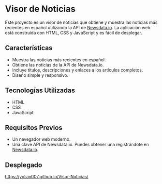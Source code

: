 # Visor de Noticias

Este proyecto es un visor de noticias que obtiene y muestra las noticias más recientes en español utilizando la API de [Newsdata.io](https://newsdata.io/). La aplicación web está construida con HTML, CSS y JavaScript y es fácil de desplegar.

## Características

- Muestra las noticias más recientes en español.
- Obtiene las noticias de la API de Newsdata.io.
- Incluye títulos, descripciones y enlaces a los artículos completos.
- Diseño simple y responsivo.

## Tecnologías Utilizadas

- HTML
- CSS
- JavaScript

## Requisitos Previos

- Un navegador web moderno.
- Una clave API de Newsdata.io. Puedes obtener una registrándote en [Newsdata.io](https://newsdata.io/).

## Desplegado
https://yolian007.github.io/Visor-Noticias/
